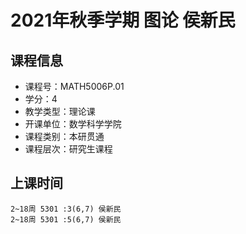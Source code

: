 # 2021年秋季学期 图论 侯新民






## 课程信息

- 课程号：MATH5006P.01
- 学分：4
- 教学类型：理论课
- 开课单位：数学科学学院
- 课程类别：本研贯通
- 课程层次：研究生课程

## 上课时间

```
2~18周 5301 :3(6,7) 侯新民
2~18周 5301 :5(6,7) 侯新民
```

